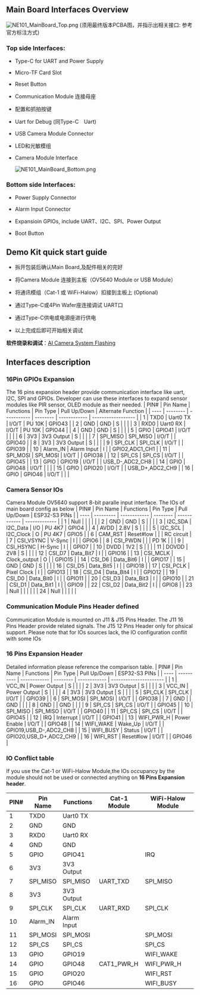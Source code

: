 

## **Main Board Interfaces Overview**

   ![NE101_MainBoard_Top.png](/img/Hardware_Guide\Edge_AI_Camera/HardwareConnection/NE101_MainBoard_Top.png)
   (须用最终版本PCBA图，并指示出相关接口:  参考官方标注方式)
### Top side Interfaces:

- Type-C for UART and Power Supply

- Micro-TF Card Slot

- Reset Button

- Communication Module 连接母座

- 配置和抓拍按键

- Uart for Debug (同Type-C　Uart)

- USB Camera Module Connector

- LED和光敏模组

- Camera Module Interface

  ![NE101_MainBoard_Bottom.png](/img/Hardware_Guide/Edge_AI_Camera/HardwareConnection/NE101_MainBoard_Bottom.png)

### Bottom side Interfaces:

- Power Supply Connector

- Alarm Input Connector

- Expansioin GPIOs, include UART、I2C、SPI、Power Output

- Boot Button

## **Demo Kit quick start guide**

- 拆开包装后确认Main Board,及配件相关的完好

- 将Camera Module 连接到主板（OV5640 Module or USB Module）

- 将通讯模组（Cat-1 或 WiFi-Halow）扣接到主板上 (Optional)

- 通过Type-C或4Pin Wafer座连接调试 UART口

- 通过Type-C供电或电源座进行供电

- 以上完成后即可开始相关调试


 **软件烧录和调试**：[AI Camera System Flashing](../Software%20Guide/System%20Flashing%20and%20Initialization)

## **Interfaces description**

### 16Pin GPIOs Expansion

The 16 pins expansion header provide communication interface like uart, I2C,  SPI and GPIOs. Developer can use these interfaces to expand sensor modules like PIR sensor, OLED module as their needed.
| PIN# | Pin Name | Functions   | Pin Type | Pull Up/Down | Alternate Function |
| ---- | -------- | ----------- | -------- | ------------ | ------------------ |
| 1    | TXD0     | Uart0 TX    | I/O/T    | PU 10K       | GPIO43             |
| 2    | GND      | GND         | S        |              |                    |
| 3    | RXD0     | Uart0 RX    | I/O/T    | PU 10K       | GPIO44             |
| 4    | GND      | GND         | S        |              |                    |
| 5    | GPIO     | GPIO41      | I/O/T    |              |                    |
| 6    | 3V3      | 3V3 Output  | S        |              |                    |
| 7    | SPI_MISO | SPI_MISO    | I/O/T    |              | GPIO40             |
| 8    | 3V3      | 3V3 Output  | S        |              |                    |
| 9    | SPI_CLK  | SPI_CLK     | I/O/T    |              | GPIO39             |
| 10   | Alarm_IN | Alarm Input | I        |              | GPIO2,ADC1_CH1     |
| 11   | SPI_MOSI | SPI_MOSI    | I/O/T    |              | GPIO38             |
| 12   | SPI_CS   | SPI_CS      | I/O/T    |              | GPIO45             |
| 13   | GPIO     | GPIO19      | I/O/T    |              | USB_D-,ADC2_CH8    |
| 14   | GPIO     | GPIO48      | I/O/T    |              |                    |
| 15   | GPIO     | GPIO20      | I/O/T    |              | USB_D+,ADC2_CH9    |
| 16   | GPIO     | GPIO46      | I/O/T    |              |                    |

### Camera Sensor IOs

Camera Module OV5640 support 8-bit paralle input interface. The IOs of main board config as below
| PIN# | Pin Name  | Functions    | Pin Type | Pull Up/Down | ESP32-S3 PINs |
| ---- | --------- | ------------ | -------- | ------------ | ------------- |
| 1    | Null      |              |          |              |               |
| 2    | GND       | GND          | S        |              |               |
| 3    | I2C_SDA   | I2C_Data     | I/O      | PU 4K7       | GPIO4         |
| 4    | AVDD      | 2.8V         | S        |              |               |
| 5    | I2C_SCL   | I2C_Clock    | O        | PU 4K7       | GPIO5         |
| 6    | CAM_RST   | Reset#low    |          |              | RC circuit    |
| 7    | CSI_VSYNC | V-Sync       | I        |              | GPIO6         |
| 8    | CSI_PWDN  |              |          | PD 1K        |               |
| 9    | CSI_HSYNC | H-Sync       | I        |              | GPIO7         |
| 10   | DVDD      | 1V2          | S        |              |               |
| 11   | DOVDD     | 2V8          | S        |              |               |
| 12   | CSI_D7    | Data_Bit7    | I        |              | GPIO16        |
| 13   | CSI_MCLK  | Clock_output | O        |              | GPIO15        |
| 14   | CSI_D6    | Data_Bit6    | I        |              | GPIO17        |
| 15   | GND       | GND          | S        |              |               |
| 16   | CSI_D5    | Data_Bit5    | I        |              | GPIO18        |
| 17   | CSI_PCLK  | Pixel Clock  | I        |              | GPIO13        |
| 18   | CSI_D4    | Data_Bit4    | I        |              | GPIO12        |
| 19   | CSI_D0    | Data_Bit0    | I        |              | GPIO11        |
| 20   | CSI_D3    | Data_Bit3    | I        |              | GPIO10        |
| 21   | CSI_D1    | Data_Bit1    | I        |              | GPIO9         |
| 22   | CSI_D2    | Data_Bit2    | I        |              | GPIO8         |
| 23   | Null      |              |          |              |               |
| 24   | Null      |              |          |              |               |

### Communication Module Pins Header defined

Communication Module is mounted on J11 & J15  Pins Header.  The J11 16 Pins Header provide related signals. The J15 12 Pins Header only for phsical support.
Please note that for IOs sources lack, the IO configuration conflit with some IOs 

### 16 Pins Expansion  Header

Detailed information please reference the comparison table.
| PIN# | Pin Name   | Functions    | Pin Type | Pull Up/Down | ESP32-S3 PINs          |
| ---- | ---------- | ------------ | -------- | ------------ | ---------------------- |
| 1    | VCC_IN     | Power Output | S        |              |                        |
| 2    | 3V3        | 3V3 Output   | S        |              |                        |
| 3    | VCC_IN     | Power Output | S        |              |                        |
| 4    | 3V3        | 3V3 Output   | S        |              |                        |
| 5    | SPI_CLK    | SPI_CLK      | I/O/T    |              | GPIO39                 |
| 6    | SPI_MOSI   | SPI_MOSI     | I/O/T    |              | GPIO38                 |
| 7    | GND        |              | GND      |              |                        |
| 8    | GND        |              | GND      |              |                        |
| 9    | SPI_CS     | SPI_CS       | I/O/T    |              | GPIO45                 |
| 10   | SPI_MISO   | SPI_MISO     | I/O/T    |              | GPIO40                 |
| 11   | SPI_CS     | SPI_CS       | I/O/T    |              | GPIO45                 |
| 12   | IRQ        | Interrupt    | I/O/T    |              | GPIO41                 |
| 13   | WIFI_PWR_H | Power Enable | I/O/T    |              | GPIO48                 |
| 14   | WIFI_WAKE  | Wake_Up      | I/O/T    |              | GPIO19,USB_D-,ADC2_CH8 |
| 15   | WIFI_BUSY  | Status       | I/O/T    |              | GPIO20,USB_D+,ADC2_CH9 |
| 16   | WIFI_RST   | Reset#low    | I/O/T    |              | GPIO46                 |



### IO Conflict table

  If you use the Cat-1 or WiFi-Halow Module,the IOs occupancy by the module should not be used or connected anything on **16 Pins Expansion header**. 

| PIN# | Pin Name | Functions   | Cat-1 Module | WiFi-Halow Module |
| ---- | -------- | ----------- | ------------ | ----------------- |
| 1    | TXD0     | Uart0 TX    |              |                   |
| 2    | GND      | GND         |              |                   |
| 3    | RXD0     | Uart0 RX    |              |                   |
| 4    | GND      | GND         |              |                   |
| 5    | GPIO     | GPIO41      |              | IRQ               |
| 6    | 3V3      | 3V3 Output  |              |                   |
| 7    | SPI_MISO | SPI_MISO    | UART_TXD     | SPI_MISO          |
| 8    | 3V3      | 3V3 Output  |              |                   |
| 9    | SPI_CLK  | SPI_CLK     | UART_RXD     | SPI_CLK           |
| 10   | Alarm_IN | Alarm Input |              |                   |
| 11   | SPI_MOSI | SPI_MOSI    |              | SPI_MOSI          |
| 12   | SPI_CS   | SPI_CS      |              | SPI_CS            |
| 13   | GPIO     | GPIO19      |              | WIFI_WAKE         |
| 14   | GPIO     | GPIO48      | CAT1_PWR_H   | WIFI_PWR_H        |
| 15   | GPIO     | GPIO20      |              | WIFI_RST          |
| 16   | GPIO     | GPIO46      |              | WIFI_BUSY         |
